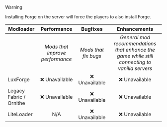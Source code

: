 > [!WARNING]
> Installing Forge on the server will force the players to also install Forge.


| Modloader | Performance | Bugfixes | Enhancements |
| --- | :---: | :---: | :---: |
| | *Mods that improve performance* | *Mods that fix bugs* | *General mod recommendations that enhance the game while still connecting to vanilla servers* |
| LuxForge | ❌ Unavailable | ❌ Unavailable | ❌ Unavailable |
| Legacy Fabric / Ornithe | ❌ Unavailable | ❌ Unavailable | ❌ Unavailable |
| LiteLoader | N/A | ❌ Unavailable | ❌ Unavailable |

<!-- TODO stuff for 1.7

add these mods:
- 1\.7\.10
- [AI\-Improvements](https://modrinth.com/mod/DSVgwcji)
- [ASM Fixes \(J\.A\.F\.M\)](https://www.curseforge.com/projects/244171)
- [Angelica](https://www.curseforge.com/projects/988067)
- [ArchaicFix](https://www.curseforge.com/projects/677782)
- [BugTorch](https://modrinth.com/mod/6su8A6OH)
- [CodeChicken Core](https://modrinth.com/mod/qMOdaUOs)
- [EntityCulling](https://modrinth.com/mod/NNAgCjsB)
- [FPS Reducer](https://modrinth.com/mod/iZ10HXDj)
- [FalsePatternLib](https://modrinth.com/mod/eGLBEILf)
- [FoamFix](https://www.curseforge.com/projects/278494)
- [GTNH Lib](https://www.curseforge.com/projects/688894)
- [Hodgepodge](https://modrinth.com/mod/6QQe8Ldy)
- [Notes](https://modrinth.com/mod/ko8Qabo1)
- [Resource Pack Organizer](https://modrinth.com/mod/MFYWYS0q)
- [Screenshots Enhanced](https://www.curseforge.com/projects/228090)
- [SkinPort](https://www.curseforge.com/projects/234948)
- [TabbyChat](https://modrinth.com/mod/6OITjQJR)
- [UniMixins](https://www.curseforge.com/projects/826970)
- [WhitelistFixer](https://modrinth.com/mod/UwEkc95I)
- [Xaero's Minimap](https://modrinth.com/mod/1bokaNcj)
- [Xaero's World Map](https://modrinth.com/mod/NcUtCpym)

other notes:
- install unimixins, ignore gnthmixins, never install more than one mixin mod at once
- angelica is literally just a sodium port. it has the menu and everything
-->
